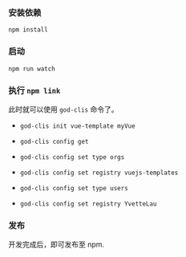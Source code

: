 ### 安装依赖

`npm install`

### 启动

`npm run watch`

### 执行 `npm link`

此时就可以使用 `god-clis` 命令了。

- `god-clis init vue-template myVue`
- `god-clis config get`
- `god-clis config set type orgs`
- `god-clis config set registry vuejs-templates`

- `god-clis config set type users`
- `god-clis config set registry YvetteLau`

### 发布

开发完成后，即可发布至 npm.
